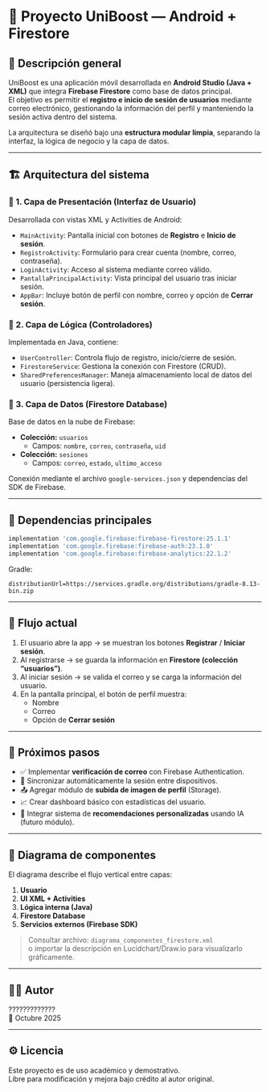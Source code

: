 # 📱 Proyecto UniBoost — Android + Firestore

## 🧩 Descripción general
UniBoost es una aplicación móvil desarrollada en **Android Studio (Java + XML)** que integra **Firebase Firestore** como base de datos principal.  
El objetivo es permitir el **registro e inicio de sesión de usuarios** mediante correo electrónico, gestionando la información del perfil y manteniendo la sesión activa dentro del sistema.

La arquitectura se diseñó bajo una **estructura modular limpia**, separando la interfaz, la lógica de negocio y la capa de datos.

---

## 🏗️ Arquitectura del sistema

### 🔹 1. Capa de Presentación (Interfaz de Usuario)
Desarrollada con vistas XML y Activities de Android:
- `MainActivity`: Pantalla inicial con botones de **Registro** e **Inicio de sesión**.
- `RegistroActivity`: Formulario para crear cuenta (nombre, correo, contraseña).
- `LoginActivity`: Acceso al sistema mediante correo válido.
- `PantallaPrincipalActivity`: Vista principal del usuario tras iniciar sesión.
- `AppBar`: Incluye botón de perfil con nombre, correo y opción de **Cerrar sesión**.

### 🔹 2. Capa de Lógica (Controladores)
Implementada en Java, contiene:
- `UserController`: Controla flujo de registro, inicio/cierre de sesión.
- `FirestoreService`: Gestiona la conexión con Firestore (CRUD).
- `SharedPreferencesManager`: Maneja almacenamiento local de datos del usuario (persistencia ligera).

### 🔹 3. Capa de Datos (Firestore Database)
Base de datos en la nube de Firebase:
- **Colección:** `usuarios`
  - Campos: `nombre`, `correo`, `contraseña`, `uid`
- **Colección:** `sesiones`
  - Campos: `correo`, `estado`, `ultimo_acceso`

Conexión mediante el archivo `google-services.json` y dependencias del SDK de Firebase.

---

## 🔌 Dependencias principales
```gradle
implementation 'com.google.firebase:firebase-firestore:25.1.1'
implementation 'com.google.firebase:firebase-auth:23.1.0'
implementation 'com.google.firebase:firebase-analytics:22.1.2'
```

Gradle:  
```text
distributionUrl=https://services.gradle.org/distributions/gradle-8.13-bin.zip
```

---

## 🔄 Flujo actual
1. El usuario abre la app → se muestran los botones **Registrar** / **Iniciar sesión**.  
2. Al registrarse → se guarda la información en **Firestore (colección “usuarios”)**.  
3. Al iniciar sesión → se valida el correo y se carga la información del usuario.  
4. En la pantalla principal, el botón de perfil muestra:
   - Nombre
   - Correo
   - Opción de **Cerrar sesión**

---

## 🧭 Próximos pasos
- ✅ Implementar **verificación de correo** con Firebase Authentication.  
- 🔄 Sincronizar automáticamente la sesión entre dispositivos.  
- 📤 Agregar módulo de **subida de imagen de perfil** (Storage).  
- 📈 Crear dashboard básico con estadísticas del usuario.  
- 🧠 Integrar sistema de **recomendaciones personalizadas** usando IA (futuro módulo).

---

## 🧩 Diagrama de componentes
El diagrama describe el flujo vertical entre capas:
1. **Usuario**
2. **UI XML + Activities**
3. **Lógica interna (Java)**
4. **Firestore Database**
5. **Servicios externos (Firebase SDK)**

> Consultar archivo: `diagrama_componentes_firestore.xml`  
> o importar la descripción en Lucidchart/Draw.io para visualizarlo gráficamente.

---

## 👨‍💻 Autor
?????????????  
📅 Octubre 2025

---

## ⚙️ Licencia
Este proyecto es de uso académico y demostrativo.  
Libre para modificación y mejora bajo crédito al autor original.
